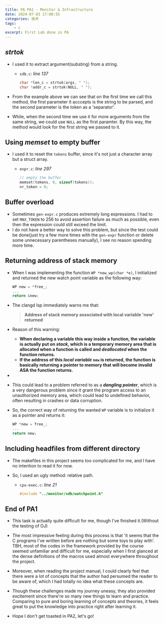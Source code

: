 ```yaml
---
title: PA PA1 - Monitor & Infrastructure
date: 2024-07-03 17:00:55
categories: 技术
tags:
    - c
excerpt: First Lab done in PA
---
```


## _strtok_

-   I used it to extract argument(substing) from a string.

    -   `sdb.c`: _line 137_

        ```c
        char *len_c = strtok(args, " ");
        char *addr_c = strtok(NULL, " ");
        ```

-   From the example above we can see that on the first time we call this method, the first parameter it acccepts is the string to be parsed, and the second parameter is the token as a 'separator'.
-   While, when the second time we use it for more arguments from the same string, we could use `NULL` as the first paramter. By this way, the method would look for the first string we passed to it.

## Using _memset_ to empty buffer

-   I used it to reset the `tokens` buffer, since it's not just a character array but a struct array.

    -   `expr.c`: _line 297_

        ```c
        // empty the buffer
        memset(tokens, 0, sizeof(tokens));
        nr_token = 0;
        ```

## Buffer overload

-   Sometimes `gen-expr.c` produces extremely long expressions. I had to set `MAX_TOKEN` to 256 to avoid assertion failure as much as possible, even then the expression could still exceed the limit.
-   I do not have a better way to solve this problem, but since the test could be done(just try a few more times with the `gen-expr` function or delete some unnecessary parentheses manually), I see no reason spending more time.

## Returning address of stack memory

-   When I was implementing the function `WP *new_wp(char *e)`, I initialized and returned the new watch point variable as the following way:

    ```c
    WP new = *free_;
    ...
    return &new;
    ```

-   The clangd lsp immediately warns me that:
    > **Address of stack memory associated with local variable 'new' returned**
-   Reason of this warning:
    -   **When declaring a variable this way inside a function, the variable is actually put on _stack_, which is a temporary memory area that is allocated when a function is called and _deallocated_ when the function returns.**
    -   **If the address of this _local variable_ `new` is returned, the function is basically returning a pointer to memory that will become invalid ASA the function returns.**
-
-   This could lead to a problem referred to as a **_dangling pointer_**, which is a very dangerous problem since it grant the program access to an unauthorized memory area, which could lead to undefined behavior, often resulting in crashes or data corruption.

-   So, the correct way of returning the wanted `WP` variable is to initialize it as a pointer and returns it:
    ```c
    WP *new = free_;
    ...
    return new;
    ```

## Including headfiles from different directory

-   The makefiles in this project seems too complicated for me, and I have no intention to read it for now.
-   So, I used an ugly method: relative path.

    -   `cpu-exec.c`: _line 21_

        ```c
        #include "../monitor/sdb/watchpoint.h"
        ```

## End of PA1

-   This task is actually quite difficult for me, though I've finished it.(Without the testing of OJ)
-   The most impressive feeling during this process is that 'it seems that the C programs I've written before are nothing but some toys to play with'. TBH, most of the codes in the framework provided by the course seemed unfamiliar and difficult for me, especially when I first glanced at the dense definitions of the macros used almost everywhere throughout the project.
-   Moreover, when reading the project manual, I could clearly feel that there were a lot of concepts that the author had persumed the reader to be aware of, which I had totally no idea what these concepts are.
-   Though these challenges made my journey uneasy, they also provided excitement since there're so many new things to learn and practice. Comparing to pure and boring learning of concepts and theories, it feels great to put the knowledge into practice right after learning it.

-   Hope I don't get toasted in PA2, let's go!
